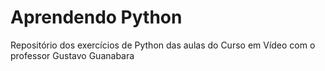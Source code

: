 # Aprendendo Python
 Repositório dos exercícios de Python das aulas do Curso em Vídeo com o professor Gustavo Guanabara
